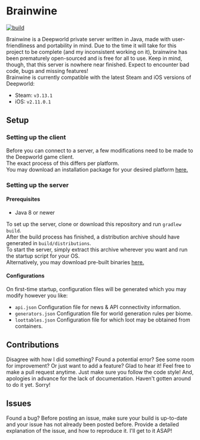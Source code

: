 # Brainwine
[![build](https://github.com/kuroppoi/brainwine/actions/workflows/gradle.yml/badge.svg)](https://github.com/kuroppoi/brainwine/actions)

Brainwine is a Deepworld private server written in Java, made with user-friendliness and portability in mind.
Due to the time it will take for this project to be complete (and my inconsistent working on it), brainwine has been prematurely open-sourced
and is free for all to use. Keep in mind, though, that this server is nowhere near finished. Expect to encounter bad code, bugs and missing features!\
Brainwine is currently compatible with the latest Steam and iOS versions of Deepworld:
- Steam: `v3.13.1`
- iOS: `v2.11.0.1`

## Setup

### Setting up the client

Before you can connect to a server, a few modifications need to be made to the Deepworld game client.\
The exact process of this differs per platform.\
You may download an installation package for your desired platform [here.](https://github.com/kuroppoi/brainwine/releases/tag/patching-kits-1.0)

### Setting up the server

#### Prerequisites

- Java 8 or newer

To set up the server, clone or download this repository and run `gradlew build`.\
After the build process has finished, a distribution archive should have generated in `build/distributions`.\
To start the server, simply extract this archive wherever you want and run the startup script for your OS.\
Alternatively, you may download pre-built binaries [here.](https://github.com/kuroppoi/brainwine/releases/latest)

#### Configurations

On first-time startup, configuration files will be generated which you may modify however you like:
- `api.json` Configuration file for news & API connectivity information.
- `generators.json` Configuration file for world generation rules per biome.
- `loottables.json` Configuration file for which loot may be obtained from containers.

## Contributions

Disagree with how I did something? Found a potential error? See some room for improvement? Or just want to add a feature?
Glad to hear it! Feel free to make a pull request anytime. Just make sure you follow the code style!
And, apologies in advance for the lack of documentation. Haven't gotten around to do it yet. Sorry!

## Issues

Found a bug? Before posting an issue, make sure your build is up-to-date and your issue has not already been posted before.
Provide a detailed explanation of the issue, and how to reproduce it. I'll get to it ASAP!
